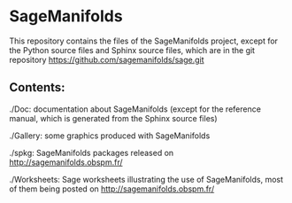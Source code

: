 SageManifolds
=============

This repository contains the files of the SageManifolds project, except for 
the Python source files and Sphinx source files, which are in the git repository 
https://github.com/sagemanifolds/sage.git 

Contents:
--------
./Doc: documentation about SageManifolds (except for the reference manual, which
is generated from the Sphinx source files)

./Gallery: some graphics produced with SageManifolds

./spkg: SageManifolds packages released on http://sagemanifolds.obspm.fr/

./Worksheets: Sage worksheets illustrating the use of SageManifolds, most of 
              them being posted on http://sagemanifolds.obspm.fr/


